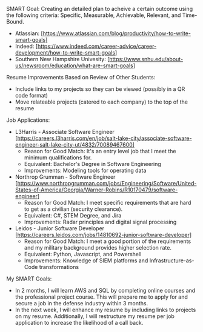 SMART Goal: Creating an detailed plan to acheive a certain outcome using the following criteria: Specific, Measurable, Achievable, Relevant, and Time-Bound.
- Atlassian: [https://www.atlassian.com/blog/productivity/how-to-write-smart-goals]
- Indeed: [https://www.indeed.com/career-advice/career-development/how-to-write-smart-goals]
- Southern New Hampshire Univesity: [https://www.snhu.edu/about-us/newsroom/education/what-are-smart-goals]

Resume Improvements Based on Review of Other Students:
- Include links to my projects so they can be viewed (possibly in a QR code format)
- Move relateable projects (catered to each company) to the top of the resume

Job Applications:
- L3Harris - Associate Software Engineer [https://careers.l3harris.com/en/job/salt-lake-city/associate-software-engineer-salt-lake-city-ut/4832/70089467600]
  - Reason for Good Match: It's an entry level job that I meet the minimum qualifications for.
  - Equivalent: Bachelor's Degree in Software Engineering
  - Improvements: Modeling tools for operating data
- Northrop Grumman - Software Engineer [https://www.northropgrumman.com/jobs/Engineering/Software/United-States-of-America/Georgia/Warner-Robins/R10170479/software-engineer]
  - Reason for Good Match: I meet specific requirements that are hard to get as a civilian (security clearance).
  - Equivalent: C#, STEM Degree, and Jira
  - Improvements: Radar principles and digital signal processing
- Leidos - Junior Software Developer [https://careers.leidos.com/jobs/14810692-junior-software-developer]
  - Reason for Good Match: I meet a good portion of the requirements and my military background provides higher selection rate.
  - Equivalent: Python, Javascript, and Powershell
  - Improvements: Knowledge of SIEM platforms and Infrastructure-as-Code transformations

My SMART Goals:
- In 2 months, I will learn AWS and SQL by completing online courses and the professional project course. This will prepare me to apply for and secure a job in the defense industry within 3 months.
- In the next week, I will enhance my resume by including links to projects on my resume. Additionally, I will restructure my resume per job application to increase the likelihood of a call back.
